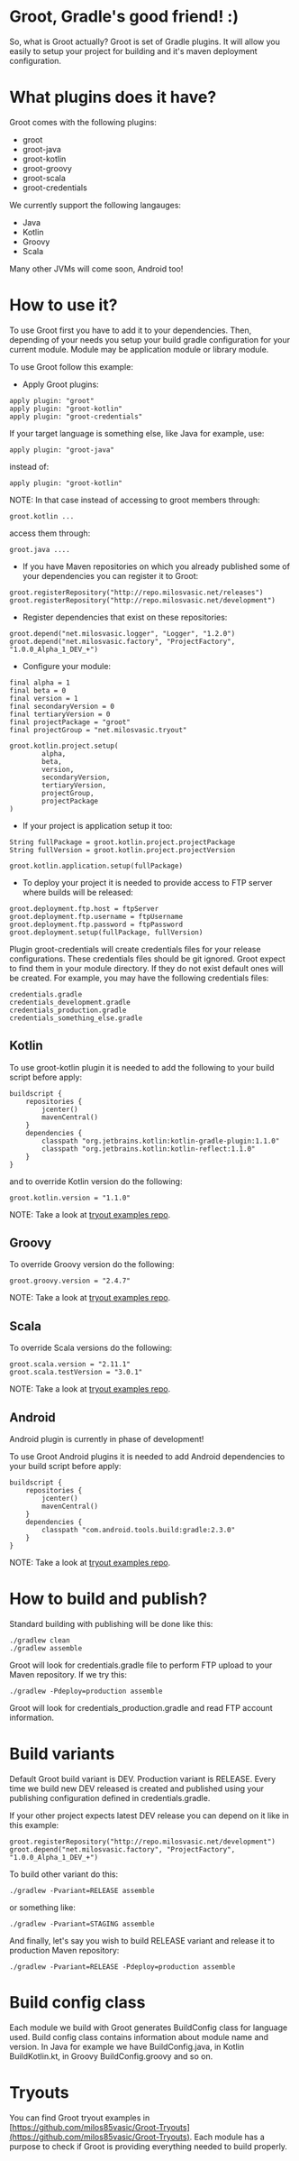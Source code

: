# Groot, Gradle's good friend! :)
So, what is Groot actually?
Groot is set of Gradle plugins. It will allow you easily to setup your project for building and it's maven deployment configuration.

# What plugins does it have?
Groot comes with the following plugins:
- groot
- groot-java
- groot-kotlin
- groot-groovy
- groot-scala
- groot-credentials

We currently support the following langauges:
- Java
- Kotlin
- Groovy
- Scala

Many other JVMs will come soon, Android too!

# How to use it?
To use Groot first you have to add it to your dependencies.
Then, depending of your needs you setup your build gradle configuration for your current module.
Module may be application module or library module.

To use Groot follow this example:

- Apply Groot plugins:
```
apply plugin: "groot"
apply plugin: "groot-kotlin"
apply plugin: "groot-credentials"
```
If your target language is something else, like Java for example, use:
```
apply plugin: "groot-java"
```
instead of:
```
apply plugin: "groot-kotlin"
```
NOTE: In that case instead of accessing to groot members through:
```
groot.kotlin ...
```
access them through:
```
groot.java ....
```

- If you have Maven repositories on which you already published some of your dependencies you can register it to Groot:
```
groot.registerRepository("http://repo.milosvasic.net/releases")
groot.registerRepository("http://repo.milosvasic.net/development")
```
- Register dependencies that exist on these repositories: 
```
groot.depend("net.milosvasic.logger", "Logger", "1.2.0")
groot.depend("net.milosvasic.factory", "ProjectFactory", "1.0.0_Alpha_1_DEV_+")
```
- Configure your module:
```
final alpha = 1
final beta = 0
final version = 1
final secondaryVersion = 0
final tertiaryVersion = 0
final projectPackage = "groot"
final projectGroup = "net.milosvasic.tryout"

groot.kotlin.project.setup(
        alpha,
        beta,
        version,
        secondaryVersion,
        tertiaryVersion,
        projectGroup,
        projectPackage
)
```
- If your project is application setup it too:
```
String fullPackage = groot.kotlin.project.projectPackage
String fullVersion = groot.kotlin.project.projectVersion

groot.kotlin.application.setup(fullPackage)
```
- To deploy your project it is needed to provide access to FTP server where builds will be released: 
```
groot.deployment.ftp.host = ftpServer
groot.deployment.ftp.username = ftpUsername
groot.deployment.ftp.password = ftpPassword
groot.deployment.setup(fullPackage, fullVersion)
```
Plugin groot-credentials will create credentials files for your release configurations.
These credentials files should be git ignored.
Groot expect to find them in your module directory. If they do not exist default ones will be created.
For example, you may have the following credentials files:
```
credentials.gradle
credentials_development.gradle
credentials_production.gradle
credentials_something_else.gradle
```
## Kotlin
To use groot-kotlin plugin it is needed to add the following to your build script before apply:
```
buildscript {
    repositories {
        jcenter()
        mavenCentral()
    }
    dependencies {
        classpath "org.jetbrains.kotlin:kotlin-gradle-plugin:1.1.0"
        classpath "org.jetbrains.kotlin:kotlin-reflect:1.1.0"
    }
}
```
and to override Kotlin version do the following:
```
groot.kotlin.version = "1.1.0"
```
NOTE: Take a look at [tryout examples repo](https://github.com/milos85vasic/Groot-Tryouts).

## Groovy
To override Groovy version do the following:
```
groot.groovy.version = "2.4.7"
```
NOTE: Take a look at [tryout examples repo](https://github.com/milos85vasic/Groot-Tryouts).

## Scala
To override Scala versions do the following:
```
groot.scala.version = "2.11.1"
groot.scala.testVersion = "3.0.1"
```
NOTE: Take a look at [tryout examples repo](https://github.com/milos85vasic/Groot-Tryouts).

## Android
Android plugin is currently in phase of development!

To use Groot Android plugins it is needed to add Android dependencies to your build script before apply:
```
buildscript {
    repositories {
        jcenter()
        mavenCentral()
    }
    dependencies {
        classpath "com.android.tools.build:gradle:2.3.0"
    }
}
```
NOTE: Take a look at [tryout examples repo](https://github.com/milos85vasic/Groot-Tryouts).

# How to build and publish?
Standard building with publishing will be done like this:
```
./gradlew clean
./gradlew assemble
```
Groot will look for credentials.gradle file to perform FTP upload to your Maven repository.
If we try this:
```
./gradlew -Pdeploy=production assemble
```
Groot will look for credentials_production.gradle and read FTP account information.

# Build variants
Default Groot build variant is DEV. Production variant is RELEASE.
Every time we build new DEV released is created and published using your publishing configuration defined in credentials.gradle.

If your other project expects latest DEV release you can depend on it like in this example:
```
groot.registerRepository("http://repo.milosvasic.net/development")
groot.depend("net.milosvasic.factory", "ProjectFactory", "1.0.0_Alpha_1_DEV_+")
```

To build other variant do this:
```
./gradlew -Pvariant=RELEASE assemble
```
or something like:
```
./gradlew -Pvariant=STAGING assemble
```
And finally, let's say you wish to build RELEASE variant and release it to production Maven repository:
```
./gradlew -Pvariant=RELEASE -Pdeploy=production assemble
```

# Build config class
Each module we build with Groot generates BuildConfig class for language used.
Build config class contains information about module name and version.
In Java for example we have BuildConfig.java, in Kotlin BuildKotlin.kt, in Groovy BuildConfig.groovy and so on.

# Tryouts
You can find Groot tryout examples in [https://github.com/milos85vasic/Groot-Tryouts](https://github.com/milos85vasic/Groot-Tryouts).
Each module has a purpose to check if Groot is providing everything needed to build properly.

